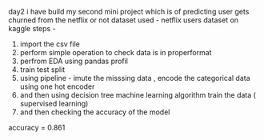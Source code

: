 day2 
i have build my second mini project which is of predicting user gets churned from the netflix or not 
dataset used - netflix users dataset on kaggle
steps - 
1. import the csv file
2. perform simple operation to check data is in properformat
3. perfrom EDA using pandas profil
4. train test split
5. using pipeline - imute the misssing data , encode the categorical data using one hot encoder
6. and then using decision tree machine learning algorithm train the data ( supervised learning)
7. and then checking the accuracy of the model

accuracy  = 0.861
